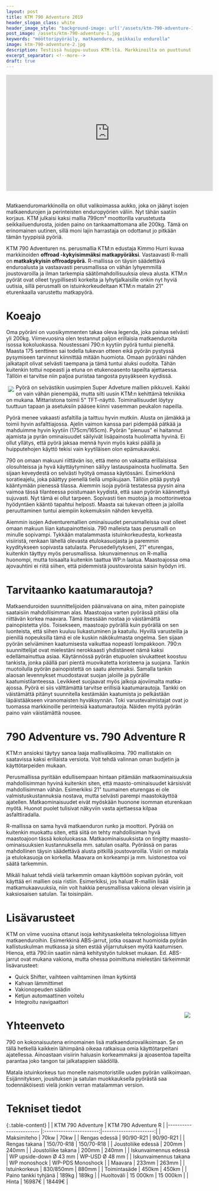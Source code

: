 ```yaml
---
layout: post
title: KTM 790 Adventure 2019
header_slogan_class: white
header_image_style: "background-image: url('/assets/ktm-790-adventure-1.jpg'); @media (min-width: 1062px) {background-position: center bottom;}"
post_image: /assets/ktm-790-adventure-1.jpg
keywords: "mööttoripyöräily, matkaenduro, seikkailu endurolla"
image: ktm-790-adventure-2.jpg
description: Testissä huippu-uutuus KTM:ltä. Markkinoilta on puuttunut kevyemmät matkaendurot, joista löytyy ominaisuuksia pitkien matkojen tekemiseen. KTM 790 Adventure tuo korjausta juuri tähän segmenttiin.
excerpt_separator: <!--more-->
draft: true
---
```


<div class="post-video">
     <iframe width="560" height="315" 
src="https://www.youtube.com/embed/KVCGPSOFLk0" frameborder="0" 
allowfullscreen></iframe>
</div>
<div>&nbsp;</div>

Matkaenduromarkkinoilla on ollut valikoimassa aukko, joka on jäänyt 
isojen matkaendurojen ja perinteisten enduropyörien väliin. Nyt tähän 
saatiin korjaus. KTM julkaisi kaksi mallia 799cm³ moottorilla 
varustetusta seikkailuendurosta, joiden paino on tankaamattomana alle 200kg. Tämä on erinomainen uutinen, sillä moni lajin 
harrastaja on odottanut jo pitkään tämän tyyppisiä pyöriä.
<!--more-->

KTM 790 Adventuren ns. perusmallia KTM:n edustaja Kimmo Hurri 
kuvaa markkinoiden **offroad -kykyisimmäksi matkapyöräksi**. Vastaavasti
R-malli on **matkakykyisin offroadpyörä.** R-mallissa on täysin säädettävä 
enduroalusta ja vastaavasti perusmallissa on vähän lyhyemmillä 
joustovaroilla ja ilman tarkempia säätömahdollisuuksia oleva alusta. 
KTM:n pyörät ovat olleet tyypillisesti 
korkeita ja lyhytjalkaisille onkin nyt hyviä uutisia, sillä perusmalli 
on istuinkorkeudeltaan KTM:n matalin 21" eturenkaalla varustettu 
matkapyörä.

# Koeajo

Oma pyöräni on vuosikymmenten takaa oleva legenda, joka painaa selvästi 
yli 200kg. Viimevuosina olen testannut paljon erillaisia matkaenduroita 
isossa kokoluokassa. Noustessani 790:n kyytiin pyörä tuntui pieneltä. 
Maasta 175 senttinen sai todella tukevan otteen eikä pyörän pystyssä 
pysymiseen tarvinnut kiinnittää mitään huomiota. Omaan pyörääni nähden 
jalkatapit olivat selvästi taempana ja tämä tuntui aluksi oudolta. Tähän 
kuitenkin tottui nopeasti ja etuna on etukenoasento tapeilta ajettaessa. 
Tällöin ei tarvitse niin paljoa puristaa tangosta 
pysyäkseen kyydissä.

<img src="/assets/ktm-790-adventure-3.jpg" style="float: left; padding: 5px;" />

Pyörä on selvästikin uusimpien Super Adveture mallien pikkuveli. Kaikki on 
vain vähän pienempää, mutta silti uusin KTM:n kehittämä tekniikka on 
mukana. 
Mittaristona toimii 5" TFT-näyttö. Toiminallisuudet löytyy tuuttuun 
tapaan ja asetuksiin pääsee kiinni vasemman peukalon napeilla.

Pyörä menee vakaasti asfaltilla ja taittuu hyvin mutkiin. Alusta on 
jämäkkä ja toimii hyvin asfalttiajossa. Ajelin vaimon kanssa pari 
pidempää pätkää ja mahduimme hyvin kyytiin (175cm/165cm). Pyörän 
"pienuus" ei haitannut ajamista ja pyrän ominaisuudet säilyivät 
lisäpainosta huolimatta hyvinä. Ei 
ollut yllätys, että pyörä jaksaa 
mennä 
hyvin myös kaksi päällä ja huipputehojen käyttö tekisi vain kyytiläisen 
olon epämukavaksi.

790 on omaan makuuni riittävän iso, että meno on vakaatta erillaisissa 
olosuhteissa ja hyvä käyttäytyminen säilyy lastauspainosta huolimatta. 
Sen 
sijaan keveydestä on selvästi hyötyä omassa käytössäni. Esimerkkinä 
soratieajelu, joka päättyy pienellä tiellä umpikujaan. Tällöin pitää 
pystyä kääntymään pienessä tilassa. Aiemmin isoja pyöriä testatessa 
pyysin aina vaimoa tässä tilanteessa poistumaan kyydistä, että saan 
pyörän käännettyä sujuvasti. Nyt tämä ei ollut tarpeen. 
Sopivasti tien muotoja ja moottorinvetoa hyödyntäen kääntö tapahtui 
helposti. Maasta sai tukevan otteen ja jaloilla peruuttaminen 
tuntui aiempiin kokemuksiin nähden kevyeltä.

Aiemmin isojen Adventuremallien ominaisuudet perusmalleissa ovat 
olleet omaan makuun liian katupainotteisia. 790 malleista taas
perusmalli on minulle sopivampi. Tykkään matalammasta istuinkorkeudesta, 
korkeasta visiiristä, renkaan lähellä olevasta etulokasuojasta ja 
paremmin kyyditykseen sopivasta satulasta. Perusedellytykseni, 21" 
eturengas, kuitenkin täyttyy myös perusmallissa. Iskunvaimennus on 
R-mallia huonompi, mutta toisaalta kuitenkin taattua WP:n laatua. 
Maastoajossa oma ajovauhtini ei riitä siihen, että pidemmistä 
joustovaroista saisin hyödyn irti.

# Tarvitaanko kaatumarautoja?

Matkaenduroiden suunnittelijoiden päänvaivana on aina, miten painopiste 
saataisiin mahdollisimman alas. Maastoajoa varten pyörässä pitäisi olla 
riittävän korkea maavara. Tämä itsessään nostaa jo väistämättä 
painopistetta ylös. Toisekseen, maastoajo pyörällä kuin pyörällä on sen 
luonteista, että siihen kuuluu liukastuminen ja 
kaatuilu. Hyvillä varusteilla ja pienillä nopeuksilla tämä ei ole kuskin 
näkökulmasta ongelma. Sen sijaan pyörän selviäminen kaatumisesta 
vaikuttaa nopeasti lompakkoon. 790:n suunnittelijat ovat 
mielestäni nerokkaasti yhdistäneet nämä kaksi edellämainuttua asiaa. 
Käytännössä pyörän etupuolen sivukatteet koostuu tankista, jonka päällä 
pari pientä muovikatetta koristeena ja suojana. Tankin muotoilulla 
pyörän 
painopistettä on saatu alemmaksi. Samalla tankin alaosan levennykset 
muodostavat suojan jaloille ja pyörälle kaatumistilanteessa. Levikkeet 
suojaavat myös jalkoja ajoviimalta matka-ajossa. Pyörä ei siis
välttämättä tarvitse erillisiä kaatumarautoja. Tankki on väistämättä 
pitänyt suunnitella kestämään kaatumista jo pelkästään läpäistääkseen 
viranomaisten hyväksynnän. Toki varustevalmistajat ovat jo tuomassa 
markkinoille perinteisiä kaatumarautoja. Näiden myötä pyörän paino vain 
väistämättä nousee.

# 790 Adventure vs. 790 Adventure R

KTM:n ansioksi täytyy sanoa laaja mallivalikoima. 790 mallistakin 
on saatavissa kaksi erillaista versiota. Voit tehdä valinnan oman 
budjetin ja käyttötarpeiden mukaan.

Perusmallissa pyritään 
edullisempaan hintaan pitämään matkaominaisuuksia mahdollisimman hyvinä 
kuitenkin 
siten, että maasto-ominaisuudet kärsisivät mahdollisimman vähän. 
Esimerkiksi 21" 
tuumainen eturengas ei ole valmistuskustannuksia nostava, mutta selvästi 
parempi maastokäyttöä ajatellen. Matkaominaisuudet eivät myöskään 
huonone isomman eturenkaan myötä. Huonot puolet tulisivat näkyviin vasta 
ajettaessa kilpaa asfalttiradalla.

R-mallissa on sama hyvä matkaenduron runko ja moottori. Pyörää on 
kuitenkin muokattu siten, että siitä on tehty mahdollisiman hyvä 
maastoajoon tässä kokoluokassa. 
Matkaominaisuuksista on tingitty maasto-ominaisuuksien kustannuksella 
mm. satulan osalta. Pyörässä on paras mahdollinen täysin säädettävä 
alusta pitkillä joustovaroilla. Visiiri on matala ja etulokasuoja on 
korkella. Maavara on korkeampi ja mm. luistonestoa voi säätä tarkemmin.

Mikäli haluat tehdä vielä tarkemmin omaan käyttöön sopivan pyörän, voit 
käyttää eri mallien osia ristiin. Esimerkiksi, jos haluat R-malliin 
lisää matkamukaavuuksia, niin voit hakkia perusmallissa vakiona olevan 
visiirin ja kaksiosaisen satulan. Tai toisinpäin.

# Lisävarusteet

KTM on viime vuosina ottanut isoja kehitysaskeleita teknologioissa 
liittyen matkaenduroihin. Esimerkkinä ABS-jarrut, jotka osaavat 
huomioida pyörän kallistuskulman mutkassa ja siten estää ylijarrutuksen 
myötä kaatumisen. Hienoa, että 790:iin saatiin nämä kehitystyön tulokset 
mukaan. Ed. ABS-jarrut ovat mukana vakiona, mutta ohessa poimittuna 
mielestäni tärkeimmät lisävarusteet:


* Quick Shifter, vaihteen vaihtaminen ilman kytkintä
* Kahvan lämmittimet
* Vakionopeuden säädin
* Ketjun automaattinen voitelu
* Integroitu navigaattori


<img src="/assets/ktm-790-adventure-2.jpg" style="float: right; padding: 5px;" />



# Yhteenveto

790 on kokonaisuutena erinomainen lisä matkaendurovalikoimaan. Se on 
tällä hetkellä kaikkein lähimpänä oikeaa ratkaisua omia käyttötarpeitani 
ajatellessa. Ainoastaan visiirin haluasin korkeammaksi ja ajoasentoa 
tapeilta parantaa joko tangon tai jalkatappien säädöllä.

Matala istuinkorkeus tuo monelle naismotoristille uuden pyörän 
valikoimaan. Esijännityksen, jousituksen ja satulan muokkauksella 
pyörästä saa todennäköisesti vielä jonkin verran matalamman version.

# Tekniset tiedot

{:.table-content}
|                         | KTM 790 Adventure       | KTM 790 Adventure R   |
|------------------------ |:-----------------------:|----------------------:|
| Maksimiteho             |  70kw                   | 70kw                  |
| Rengas edessä           |  90/90-R21              | 90/90-R21             |
| Rengas takana           |  150/70-R18             | 150/70-R18            |
| Joustoliike edessä      |  200mm                  | 240mm                 |
| Joustoliike takana      |  200mm                  | 240mm                 |
| Iskunvaimennus edessä   |  WP upside-down Ø 43 mm | WP-USD Ø 48 mm        |
| Iskunvaimennus takana   |  WP monoshock           | WP-PDS Monoshock      |
| Maavara                 |  233mm                  | 263mm                 |
| Istuinkorkeus           |  830/850mm              | 880mm                 |
| Toimintasäde            |  450km                  | 450km                 |
| Paino tankki tyhjänä    |  189kg                  | 189kg                 |
| Huoltoväli              |  15 000km               | 15 000km              |
| Hinta                   |  16987€                 | 18449€                |

